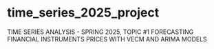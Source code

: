 # time_series_2025_project
TIME SERIES ANALYSIS - SPRING 2025, TOPIC #1 FORECASTING FINANCIAL INSTRUMENTS PRICES WITH VECM AND ARIMA MODELS
